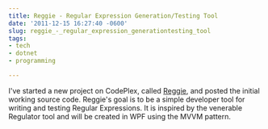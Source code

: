 ```yaml
---
title: Reggie - Regular Expression Generation/Testing Tool
date: '2011-12-15 16:27:40 -0600'
slug: reggie_-_regular_expression_generationtesting_tool
tags:
- tech
- dotnet
- programming

---
```


I've started a new project on CodePlex, called [Reggie](http://reggie.codeplex.com/), and posted the initial working
source code. Reggie's goal is to be a simple developer tool for writing and
testing Regular Expressions. It is inspired by the venerable Regulator tool and
will be created in WPF using the MVVM pattern.
